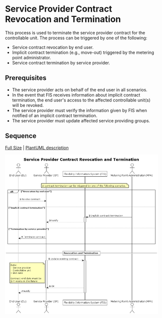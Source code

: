 # Service Provider Contract Revocation and Termination

This process is used to terminate the service provider contract for the
controllable unit. The process can be triggered by one of the following:

- Service contract revocation by end user.
- Implicit contract termination (e.g., move-out) triggered by the metering point
  administrator.
- Service contract termination by service provider.

## Prerequisites

- The service provider acts on behalf of the end user in all scenarios.
- In the event that FIS receives information about implicit contract
  termination, the end user's access to the affected controllable unit(s) will
  be revoked.
- The service provider must verify the information given by FIS when notified
  of an implicit contract termination.
- The service provider must update affected service providing groups.

## Sequence

[Full Size](../diagrams/revocation.png) |
[PlantUML description](../diagrams/revocation.plantuml)

![Service Provider contract and termination](../diagrams/revocation.png)
